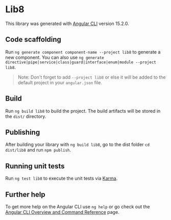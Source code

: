 # Lib8

This library was generated with [Angular CLI](https://github.com/angular/angular-cli) version 15.2.0.

## Code scaffolding

Run `ng generate component component-name --project lib8` to generate a new component. You can also use `ng generate directive|pipe|service|class|guard|interface|enum|module --project lib8`.
> Note: Don't forget to add `--project lib8` or else it will be added to the default project in your `angular.json` file. 

## Build

Run `ng build lib8` to build the project. The build artifacts will be stored in the `dist/` directory.

## Publishing

After building your library with `ng build lib8`, go to the dist folder `cd dist/lib8` and run `npm publish`.

## Running unit tests

Run `ng test lib8` to execute the unit tests via [Karma](https://karma-runner.github.io).

## Further help

To get more help on the Angular CLI use `ng help` or go check out the [Angular CLI Overview and Command Reference](https://angular.io/cli) page.
